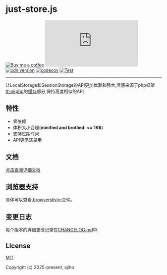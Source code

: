 # just-store.js

[![Buy me a coffee](https://img.shields.io/badge/Buy%20me%20a%20coffee-048754?logo=buymeacoffee)](https://www.lujiahao.com/sponsor)
[![npm](https://img.shields.io/npm/v/just-store.js)](https://www.npmjs.com/package/just-store.js)
[![cdn version](https://data.jsdelivr.com/v1/package/npm/just-store.js/badge)](https://www.jsdelivr.com/package/npm/just-store.js)
[![codecov](https://codecov.io/gh/ajiho/just-store.js/graph/badge.svg?token=G2P1AI238H)](https://codecov.io/gh/ajiho/just-store.js)
[![Test](https://img.shields.io/github/actions/workflow/status/ajiho/just-store.js/test.yml?label=Unit%20Test&branch=main)](https://github.com/ajiho/just-store.js/actions/workflows/test.yml)

---

让LocalStorage和SessionStorage的API更加优雅和强大,灵感来源于php框架[thinkphp](https://github.com/top-think/framework)的[缓存](https://doc.thinkphp.cn/v8_0/caches.html)部分,保持高度相似的API

## 特性

- 零依赖
- 体积大小合理(**minified and brotlied: <= 1KB**)
- 支持过期时间
- API更简洁易用

## 文档

[点击查阅详细文档](https://ajiho.github.io/just-store.js)

## 浏览器支持

具体可以查看[.browserslistrc](https://github.com/ajiho/just-store.js/blob/main/.browserslistrc)文件。

## 变更日志

每个版本的详细更改记录在[CHANGELOG.md](https://github.com/ajiho/just-store.js/blob/main/CHANGELOG.md)中.

## License

[MIT](https://github.com/ajiho/just-store.js/blob/main/LICENSE)

Copyright (c) 2025-present, ajiho
